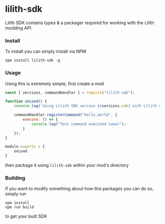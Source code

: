 # lilith-sdk

Lilith SDK contains types & a packager required for working with the Lilith modding API.

### Install

To install you can simply install via NPM
```
npm install lilith-sdk -g
```

### Usage

Using this is extremely simple, first create a mod

```js
const { versions, commandHandler } = require("lilith-sdk");

function onLoad() {
    console.log(`Using Lilith SDK version ${versions.sdk} with Lilith ${versions.lilith}`);

    commandHandler.registerCommand("hello_world", {
        execute: () => {
            console.log("Test command executed (wow)");
        }
    });
}

module.exports = {
    onLoad
}
```

then package it using `lilith-sdk` within your mod's directory

### Building

If you want to modify something about how this packages you can do so, simply run

```
npm install
npm run build
```
to get your built SDK